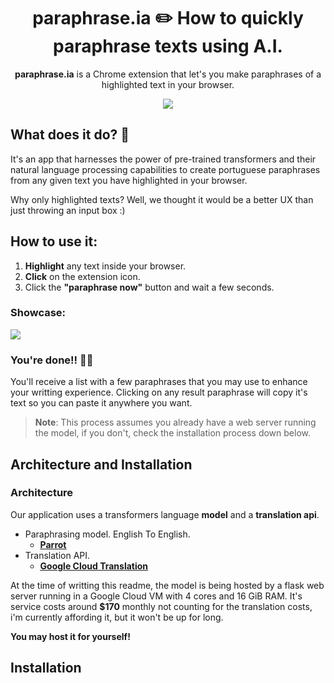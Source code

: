 <h1 align=center> paraphrase.ia ✏️ How to quickly paraphrase texts using A.I. </h1>

<p align=center><strong>paraphrase.ia</strong> is a Chrome extension that let's you make paraphrases of a highlighted text in your browser.</p>

<p align=center>
    <img style="margin-inline: auto" src="https://raw.githubusercontent.com/gabriellst/paraphrase.ia/master/readme_assets/main_page.png" style="height: 500px;">
</p>

## What does it do? 📝

It's an app that harnesses the power of pre-trained transformers and their natural language processing capabilities to create portuguese paraphrases from any given text you have highlighted in your browser.

Why only highlighted texts? Well, we thought it would be a better UX than just throwing an input box :)

## How to use it:
1. **Highlight** any text inside your browser.
2. **Click** on the extension icon.
3. Click the **"paraphrase now"** button and wait a few seconds.

### Showcase:

![](https://raw.githubusercontent.com/gabriellst/paraphrase.ia/master/readme_assets/how_to.gif)

### You're done!! 🎉🎉
You'll receive a list with a few paraphrases that you may use to enhance your writting experience.
Clicking on any result paraphrase will copy it's text so you can paste it anywhere you want.

> **Note**: This process assumes you already have a web server running the model, if you don't, check the installation process down below.

## Architecture and Installation

### Architecture

Our application uses a transformers language **model** and a **translation api**.
- Paraphrasing model. English To English.
  - [<ins>**Parrot**</ins>](https://huggingface.co/prithivida/parrot_paraphraser_on_T5) 
- Translation API.
  - [<ins>**Google Cloud Translation**</ins>](https://cloud.google.com/translate) 
 
At the time of writting this readme, the model is being hosted by a flask web server running in a Google Cloud VM with 4 cores and 16 GiB RAM. It's service costs around **$170** monthly not counting for the translation costs, i'm currently affording it, but it won't be up for long.

**You may host it for yourself!**

## Installation


